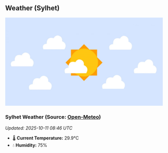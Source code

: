 ## Weather (Sylhet)
![](/weather.webp)
<!-- WEATHER-START -->
### Sylhet Weather (Source: [Open-Meteo](https://open-meteo.com))
_Updated: 2025-10-11 08:46 UTC_
* 🌡️ **Current Temperature:** 29.9°C
* 💧 **Humidity:** 75%
<!-- WEATHER-END -->




























































































































